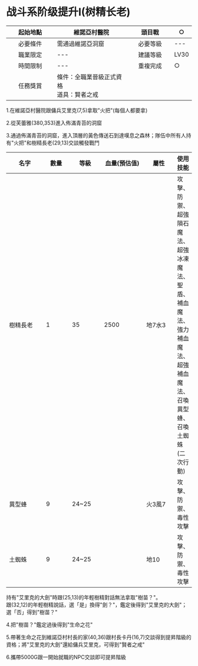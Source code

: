 # 战斗系阶级提升I(树精长老)



<table><thead><tr><th width="125" align="center">起始地點</th><th width="204">維諾亞村醫院</th><th width="109" align="center">頭目戰</th><th>○</th></tr></thead><tbody><tr><td align="center">必要條件</td><td>需通過維諾亞洞窟</td><td align="center">必要等級</td><td>---</td></tr><tr><td align="center">職業限定</td><td>---</td><td align="center">建議等級</td><td>LV30</td></tr><tr><td align="center">時間限制</td><td>---</td><td align="center">重複完成</td><td>○</td></tr><tr><td align="center">任務獎賞</td><td>條件：全職業晉級正式資格<br>道具：賢者之戒</td><td align="center"></td><td></td></tr></tbody></table>

1.在維諾亞村醫院跟傭兵艾里克(7,5)拿取"火把"(每個人都要拿)

2.從芙蕾雅(380,353)進入佈滿青苔的洞窟

3.通過佈滿青苔的洞窟，進入頂層的黃色傳送石到達嘆息之森林；隊伍中所有人持有"火把"和樹精長老(29,13)交談觸發戰鬥

<table><thead><tr><th width="117">名字</th><th width="73">數量</th><th width="80">等級</th><th width="126">血量(預估值)</th><th width="90">屬性</th><th>使用技能</th></tr></thead><tbody><tr><td>樹精長老</td><td>1</td><td>35</td><td>2500</td><td>地7水3</td><td>攻擊、防禦、超強隕石魔法、超強冰凍魔法、聖盾、補血魔法、強力補血魔法、超強補血魔法、召喚異型蜂、召喚土蜘蛛(二次行動)</td></tr><tr><td>異型蜂</td><td>9</td><td>24~25</td><td> </td><td>火3風7</td><td>攻擊、防禦、毒性攻擊</td></tr><tr><td>土蜘蛛</td><td>9</td><td>24~25</td><td> </td><td>地10</td><td>攻擊、防禦、毒性攻擊</td></tr></tbody></table>

持有"艾里克的大劍"時跟(25,13)的年輕樹精對話無法拿取"樹苗？"。\
跟(32,12)的年輕樹精說話，選「是」換得"劍？"，鑑定後得到"艾里克的大劍"；選「否」得到"樹苗？"

4.把"樹苗？"鑑定過後得到"生命之花"

5.帶著生命之花到維諾亞村村長的家(40,36)跟村長卡丹(16,7)交談得到提昇階級的資格；將"艾里克的大劍"還給傭兵艾里克，可得到"賢者之戒"

6.攜帶5000G跟一開始就職的NPC交談即可提昇階級
